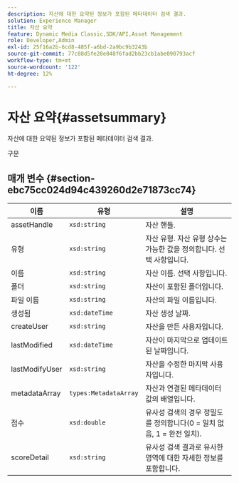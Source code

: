 ```yaml
---
description: 자산에 대한 요약된 정보가 포함된 메타데이터 검색 결과.
solution: Experience Manager
title: 자산 요약
feature: Dynamic Media Classic,SDK/API,Asset Management
role: Developer,Admin
exl-id: 25f16a2b-6cd8-485f-a6bd-2a9bc9b3243b
source-git-commit: 77c88d5fe20e048f6fad2bb23cb1abe090793acf
workflow-type: tm+mt
source-wordcount: '122'
ht-degree: 12%

---
```


# 자산 요약{#assetsummary}

자산에 대한 요약된 정보가 포함된 메타데이터 검색 결과.

구문

## 매개 변수 {#section-ebc75cc024d94c439260d2e71873cc74}

| 이름 | 유형 | 설명 |
|---|---|---|
| assetHandle | `xsd:string` | 자산 핸들. |
| 유형 | `xsd:string` | 자산 유형. 자산 유형 상수는 가능한 값을 정의합니다. 선택 사항입니다. |
| 이름 | `xsd:string` | 자산 이름. 선택 사항입니다. |
| 폴더 | `xsd:string` | 자산이 포함된 폴더입니다. |
| 파일 이름 | `xsd:string` | 자산의 파일 이름입니다. |
| 생성됨 | `xsd:dateTime` | 자산 생성 날짜. |
| createUser | `xsd:string` | 자산을 만든 사용자입니다. |
| lastModified | `xsd:dateTime` | 자산이 마지막으로 업데이트된 날짜입니다. |
| lastModifyUser | `xsd:string` | 자산을 수정한 마지막 사용자입니다. |
| metadataArray | `types:MetadataArray` | 자산과 연결된 메타데이터 값의 배열입니다. |
| 점수 | `xsd:double` | 유사성 검색의 경우 정밀도를 정의합니다(0 = 일치 없음, 1 = 완전 일치). |
| scoreDetail | `xsd:string` | 유사성 검색 결과로 유사한 영역에 대한 자세한 정보를 포함합니다. |
